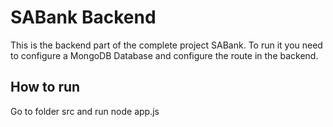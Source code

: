 # SABank Backend

This is the backend part of the complete project SABank. To run it you need to configure a MongoDB Database and configure the route in the backend.

## How to run

Go to folder src and run
node app.js
